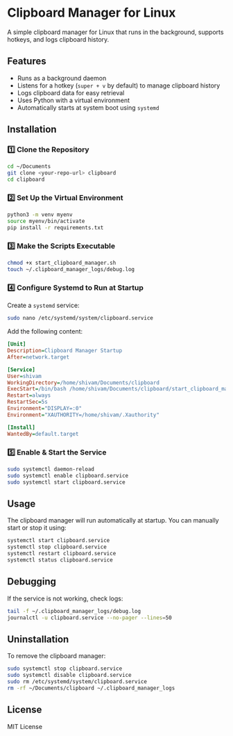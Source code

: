 # Clipboard Manager for Linux

A simple clipboard manager for Linux that runs in the background, supports hotkeys, and logs clipboard history.

## Features
- Runs as a background daemon
- Listens for a hotkey (`super + v` by default) to manage clipboard history
- Logs clipboard data for easy retrieval
- Uses Python with a virtual environment
- Automatically starts at system boot using `systemd`

## Installation

### 1️⃣ Clone the Repository
```bash
cd ~/Documents
git clone <your-repo-url> clipboard
cd clipboard
```

### 2️⃣ Set Up the Virtual Environment
```bash
python3 -m venv myenv
source myenv/bin/activate
pip install -r requirements.txt
```

### 3️⃣ Make the Scripts Executable
```bash
chmod +x start_clipboard_manager.sh
touch ~/.clipboard_manager_logs/debug.log
```

### 4️⃣ Configure Systemd to Run at Startup

Create a `systemd` service:
```bash
sudo nano /etc/systemd/system/clipboard.service
```

Add the following content:
```ini
[Unit]
Description=Clipboard Manager Startup
After=network.target

[Service]
User=shivam
WorkingDirectory=/home/shivam/Documents/clipboard
ExecStart=/bin/bash /home/shivam/Documents/clipboard/start_clipboard_manager.sh
Restart=always
RestartSec=5s
Environment="DISPLAY=:0"
Environment="XAUTHORITY=/home/shivam/.Xauthority"

[Install]
WantedBy=default.target
```

### 5️⃣ Enable & Start the Service
```bash
sudo systemctl daemon-reload
sudo systemctl enable clipboard.service
sudo systemctl start clipboard.service
```

## Usage
The clipboard manager will run automatically at startup. You can manually start or stop it using:
```bash
systemctl start clipboard.service
systemctl stop clipboard.service
systemctl restart clipboard.service
systemctl status clipboard.service
```

## Debugging
If the service is not working, check logs:
```bash
tail -f ~/.clipboard_manager_logs/debug.log
journalctl -u clipboard.service --no-pager --lines=50
```

## Uninstallation
To remove the clipboard manager:
```bash
sudo systemctl stop clipboard.service
sudo systemctl disable clipboard.service
sudo rm /etc/systemd/system/clipboard.service
rm -rf ~/Documents/clipboard ~/.clipboard_manager_logs
```

## License
MIT License

